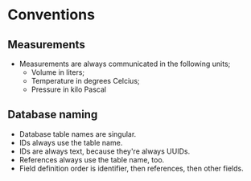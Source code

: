 # Conventions

## Measurements

* Measurements are always communicated in the following units;
    * Volume in liters;
    * Temperature in degrees Celcius;
    * Pressure in kilo Pascal

## Database naming

* Database table names are singular.
* IDs always use the table name.
* IDs are always text, because they're always UUIDs.
* References always use the table name, too.
* Field definition order is identifier, then references, then other fields.
